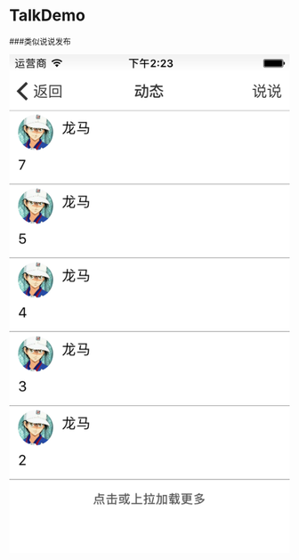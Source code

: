 # TalkDemo

###类似说说发布

![image](https://github.com/linmaojia/TalkDemo/blob/master/souece/image_1.png)
